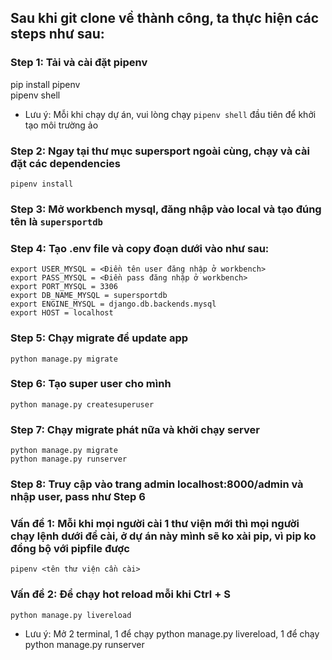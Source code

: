 ## Sau khi git clone về thành công, ta thực hiện các steps như sau:

### Step 1: Tải và cài đặt pipenv

pip install pipenv <br>
pipenv shell

- Lưu ý: Mỗi khi chạy dự án, vui lòng chạy `pipenv shell` đầu tiên để khởi tạo môi trường ảo

### Step 2: Ngay tại thư mục supersport ngoài cùng, chạy và cài đặt các dependencies

```shell
pipenv install
```

### Step 3: Mở workbench mysql, đăng nhập vào local và tạo đúng tên là `supersportdb`

### Step 4: Tạo .env file và copy đoạn dưới vào như sau:

```shell
export USER_MYSQL = <Điền tên user đăng nhập ở workbench>
export PASS_MYSQL = <Điền pass đăng nhập ở workbench>
export PORT_MYSQL = 3306
export DB_NAME_MYSQL = supersportdb
export ENGINE_MYSQL = django.db.backends.mysql
export HOST = localhost
```

### Step 5: Chạy migrate để update app

```shell
python manage.py migrate
```

### Step 6: Tạo super user cho mình

```shell
python manage.py createsuperuser
```

### Step 7: Chạy migrate phát nữa và khởi chạy server

```shell
python manage.py migrate
python manage.py runserver
```

### Step 8: Truy cập vào trang admin localhost:8000/admin và nhập user, pass như Step 6

### Vấn đề 1: Mỗi khi mọi người cài 1 thư viện mới thì mọi người chạy lệnh dưới để cài, ở dự án này mình sẽ ko xài pip, vì pip ko đồng bộ với pipfile được

```shell
pipenv <tên thư viện cần cài>
```

### Vấn đề 2: Để chạy hot reload mỗi khi Ctrl + S

```shell
python manage.py livereload
```

- Lưu ý: Mở 2 terminal, 1 để chạy python manage.py livereload, 1 để chạy python manage.py runserver
